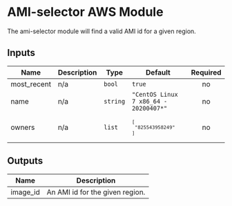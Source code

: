 # AMI-selector AWS Module
The ami-selector module will find a valid AMI id for a given region.

## Inputs

| Name | Description | Type | Default | Required |
|------|-------------|------|---------|:-----:|
| most_recent | n/a | `bool` | `true` | no |
| name | n/a | `string` | `"CentOS Linux 7 x86_64 - 20200407*"` | no |
| owners | n/a | `list` | <code><pre>[<br>  "825543958249"<br>]<br></pre></code> | no |

## Outputs

| Name | Description |
|------|-------------|
| image_id | An AMI id for the given region. |

